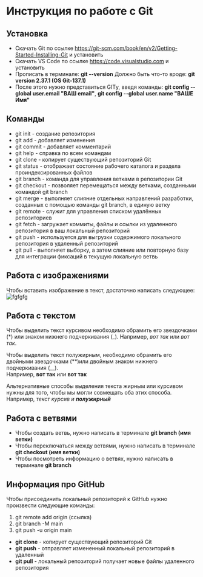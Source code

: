 # Инструкция по работе с Git

## Установка

* Скачать Git по ссылке https://git-scm.com/book/en/v2/Getting-Started-Installing-Git и установить
* Скачать VS Code по ссылке https://code.visualstudio.com и установить
* Прописать в терминале:
__git --version__
Должно быть что-то вроде:
__git version 2.37.1 (OS Git-137.1)__
* После этого нужно представиться GITу, введя команды:
__git config --global user.email "ВАШ email"__, 
__git config --global user.name "ВАШЕ Имя"__

## Команды

* git init - создание репозитория
* git add - добавляет изменения
* git commit - добавляет комментарий
* git help - справка по всем командам
* git clone - копирует существующий репозиторий Git
* git status - отображает состояние рабочего каталога и раздела проиндексированных файлов
* git branch - команда для управления ветками в репозитории Git
* git checkout - позволяет перемещаться между ветками, созданными командой git branch
* git merge - выполняет слияние отдельных направлений разработки, созданных с помощью команды git branch, в единую ветку
* git remote - служит для управления списком удалённых репозиториев
* git fetch - загружает коммиты, файлы и ссылки из удаленного репозитория в ваш локальный репозиторий
* git push - используется для выгрузки содержимого локального репозитория в удаленный репозиторий
* git pull - выполняет выборку, а затем слияние или повторную базу для интеграции фиксаций в текущую локальную ветвь 

## Работа с изображениями
Чтобы вставить изображение в текст, достаточно написать следующее:
![fgfgfg](pig.jpg) 
## Работа с текстом 

Чтобы выделить текст курсивом необходимо обрамить его звездочками (*) или знаком нижнего подчеркивания (_). Например, *вот так* или _вот так_.

Чтобы выделить текст полужирным, необходимо обрамить его двойными звездочками (**)или двойным знаком нижнего подчеркивания (__).   
Например, **вот так** или __вот так__

Альтернативные способы выделения текста жирным или курсивом нужны для того, чтобы мы могли совмещать оба этих способа. Например, _текст курсив и **полужирный**_  

## Работа с ветвями

* Чтобы создать ветвь, нужно написать в терминале __git branch (имя ветки)__
* Чтобы переключаться между ветвями, нужно написать в терминале __git checkout (имя ветки)__
* Чтобы посмотреть информацию о ветвях, нужно написать в терминале __git branch__

## Информация про GitHub

Чтобы присоединить локальный репозиторий к GitHub нужно произвести следующие команды:
1. git remote add origin (ссылка)
2. git branch -M main
3. git push -u origin main

* __git clone__ - копирует существующий репозиторий Git
* __git push__ - отправляет измененный локальный репозиторий в удаленный
* __git pull__ - локальный репозиторий получает новые файлы удаленного репозитория
